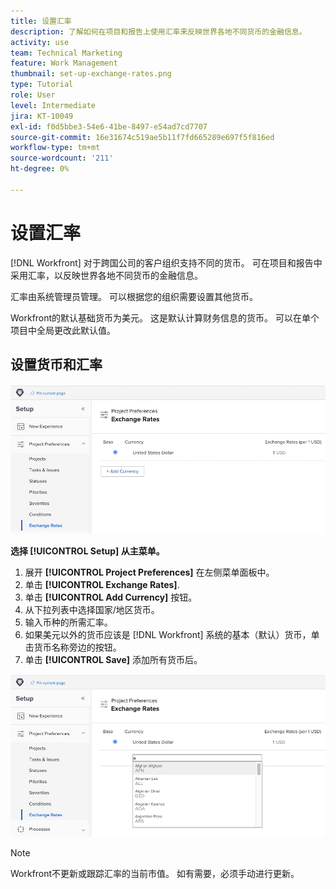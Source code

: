 ```yaml
---
title: 设置汇率
description: 了解如何在项目和报告上使用汇率来反映世界各地不同货币的金融信息。
activity: use
team: Technical Marketing
feature: Work Management
thumbnail: set-up-exchange-rates.png
type: Tutorial
role: User
level: Intermediate
jira: KT-10049
exl-id: f0d5bbe3-54e6-41be-8497-e54ad7cd7707
source-git-commit: 16e31674c519ae5b11f7fd665289e697f5f816ed
workflow-type: tm+mt
source-wordcount: '211'
ht-degree: 0%

---
```


# 设置汇率

[!DNL Workfront] 对于跨国公司的客户组织支持不同的货币。 可在项目和报告中采用汇率，以反映世界各地不同货币的金融信息。

汇率由系统管理员管理。 可以根据您的组织需要设置其他货币。

Workfront的默认基础货币为美元。 这是默认计算财务信息的货币。 可以在单个项目中全局更改此默认值。

## 设置货币和汇率

![选择汇率的图像](assets/setting-up-finances-4.png)

**选择 [!UICONTROL Setup] 从主菜单。**

1. 展开 **[!UICONTROL Project Preferences]** 在左侧菜单面板中。
1. 单击 **[!UICONTROL Exchange Rates]**.
1. 单击 **[!UICONTROL Add Currency]** 按钮。
1. 从下拉列表中选择国家/地区货币。
1. 输入币种的所需汇率。
1. 如果美元以外的货币应该是 [!DNL Workfront] 系统的基本（默认）货币，单击货币名称旁边的按钮。
1. 单击 **[!UICONTROL Save]** 添加所有货币后。

![将货币添加到汇率列表的图像](assets/setting-up-finances-5.png)

>[!NOTE]
>
>Workfront不更新或跟踪汇率的当前市值。 如有需要，必须手动进行更新。

